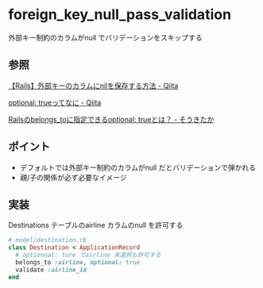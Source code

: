 # foreign_key_null_pass_validation

外部キー制約のカラムがnull でバリデーションをスキップする

## 参照

[【Rails】外部キーのカラムにnilを保存する方法 \- Qiita](https://qiita.com/onoblog/items/9ef2f0b60c64a4292b41#%E8%A3%9C%E8%B6%B3)

[optional: trueってなに \- Qiita](https://qiita.com/ryy/items/7e401f9600fb11c20215)

[Railsのbelongs\_toに指定できるoptional: trueとは？ \- そうきたか](https://blog.ryskit.com/entry/2018/01/27/195442)

## ポイント

* デフォルトでは外部キー制約のカラムがnull だとバリデーションで弾かれる
* 親/子の関係が必ず必要なイメージ

## 実装

Destinations テーブルのairline カラムのnull を許可する

```Ruby
# model/destination.rb
class Destination < ApplicationRecord
  # optionnal: ture でairline 未選択も許可する
  belongs_to :airline, optional: true
  validate :airline_id
end
```
